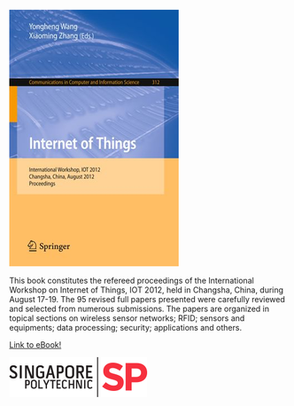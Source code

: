 
[![Image of eBook](/978-3-642-32427-7.jpg)](https://link.springer.com/book/10.1007/978-3-642-32427-7)

This book constitutes the refereed proceedings of the International Workshop on Internet of Things, IOT 2012, held in Changsha, China, during August 17-19. The 95 revised full papers presented were carefully reviewed and selected from numerous submissions. The papers are organized in topical sections on wireless sensor networks; RFID; sensors and equipments; data processing; security; applications and others.

[Link to eBook!](https://link.springer.com/book/10.1007/978-3-642-32427-7)


[![SP Logo](/sp-logo.png)](https://www.sp.edu.sg/)
